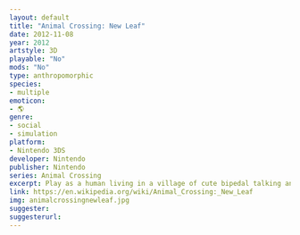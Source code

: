```yaml
---
layout: default
title: "Animal Crossing: New Leaf"
date: 2012-11-08
year: 2012
artstyle: 3D
playable: "No"
mods: "No"
type: anthropomorphic
species: 
- multiple
emoticon:
- 🌎
genre: 
- social
- simulation
platform:
- Nintendo 3DS
developer: Nintendo
publisher: Nintendo
series: Animal Crossing
excerpt: Play as a human living in a village of cute bipedal talking animals! This is the fourth game in the Animal Crossing series. In this game you play as the mayor of your village.
link: https://en.wikipedia.org/wiki/Animal_Crossing:_New_Leaf
img: animalcrossingnewleaf.jpg
suggester: 
suggesterurl: 
---
```


